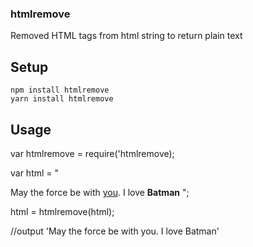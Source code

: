 ### htmlremove
Removed HTML tags from html string to return plain text

## Setup
```
npm install htmlremove
yarn install htmlremove
```


## Usage
var htmlremove = require('htmlremove);


var html = " <div> May the force be with <a href="#">you</a>. I love <strong>Batman</strong> ";

html = htmlremove(html);

//output 'May the force be with you. I love Batman'